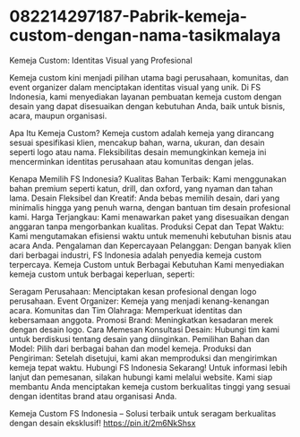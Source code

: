 # 082214297187-Pabrik-kemeja-custom-dengan-nama-tasikmalaya
Kemeja Custom: Identitas Visual yang Profesional

Kemeja custom kini menjadi pilihan utama bagi perusahaan, komunitas, dan event organizer dalam menciptakan identitas visual yang unik. Di FS Indonesia, kami menyediakan layanan pembuatan kemeja custom dengan desain yang dapat disesuaikan dengan kebutuhan Anda, baik untuk bisnis, acara, maupun organisasi.

Apa Itu Kemeja Custom?
Kemeja custom adalah kemeja yang dirancang sesuai spesifikasi klien, mencakup bahan, warna, ukuran, dan desain seperti logo atau nama. Fleksibilitas desain memungkinkan kemeja ini mencerminkan identitas perusahaan atau komunitas dengan jelas.

Kenapa Memilih FS Indonesia?
Kualitas Bahan Terbaik: Kami menggunakan bahan premium seperti katun, drill, dan oxford, yang nyaman dan tahan lama.
Desain Fleksibel dan Kreatif: Anda bebas memilih desain, dari yang minimalis hingga yang penuh warna, dengan bantuan tim desain profesional kami.
Harga Terjangkau: Kami menawarkan paket yang disesuaikan dengan anggaran tanpa mengorbankan kualitas.
Produksi Cepat dan Tepat Waktu: Kami mengutamakan efisiensi waktu untuk memenuhi kebutuhan bisnis atau acara Anda.
Pengalaman dan Kepercayaan Pelanggan: Dengan banyak klien dari berbagai industri, FS Indonesia adalah penyedia kemeja custom terpercaya.
Kemeja Custom untuk Berbagai Kebutuhan
Kami menyediakan kemeja custom untuk berbagai keperluan, seperti:

Seragam Perusahaan: Menciptakan kesan profesional dengan logo perusahaan.
Event Organizer: Kemeja yang menjadi kenang-kenangan acara.
Komunitas dan Tim Olahraga: Memperkuat identitas dan kebersamaan anggota.
Promosi Brand: Meningkatkan kesadaran merek dengan desain logo.
Cara Memesan
Konsultasi Desain: Hubungi tim kami untuk berdiskusi tentang desain yang diinginkan.
Pemilihan Bahan dan Model: Pilih dari berbagai bahan dan model kemeja.
Produksi dan Pengiriman: Setelah disetujui, kami akan memproduksi dan mengirimkan kemeja tepat waktu.
Hubungi FS Indonesia Sekarang! Untuk informasi lebih lanjut dan pemesanan, silakan hubungi kami melalui website. Kami siap membantu Anda menciptakan kemeja custom berkualitas tinggi yang sesuai dengan identitas brand atau organisasi Anda.

Kemeja Custom FS Indonesia – Solusi terbaik untuk seragam berkualitas dengan desain eksklusif!
https://pin.it/2m6NkShsx
